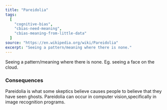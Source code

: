 ```yaml
---
title: "Pareidolia"
tags:
  [
    "cognitive-bias",
    "cbias-need-meaning",
    "cbias-meaning-from-little-data"
  ]
source: "https://en.wikipedia.org/wiki/Pareidolia"
excerpt: "Seeing a pattern/meaning where there is none."
---
```


Seeing a pattern/meaning where there is none. Eg. seeing a face on the cloud.


### Consequences

Pareidolia is what some skeptics believe causes people to believe that they have seen ghosts. Pareidolia can occur in computer vision,specifically in image recognition programs.



